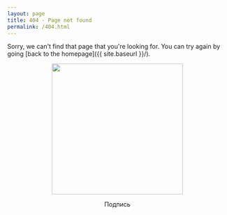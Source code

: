 ```yaml
---
layout: page
title: 404 - Page not found
permalink: /404.html
---
```


Sorry, we can't find that page that you're looking for. You can try again by going [back to the homepage]({{ site.baseurl }}/).

<p>
    <img style="display: block; margin: auto" src="{{ site.baseurl }}/images/404.jpg" width=300>
    <p style="text-align: center">Подпись</p>
</p>

